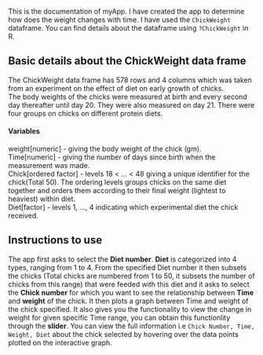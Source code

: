 This is the documentation of myApp. I have created the app to determine how does the weight changes with time. I have used the `ChickWeight` dataframe. You can find details about the dataframe using `?ChickWeight` in R.

## Basic details about the ChickWeight data frame

The ChickWeight data frame has 578 rows and 4 columns which was taken from an experiment on the effect of diet on early growth of chicks.  
The body weights of the chicks were measured at birth and every second day thereafter until day 20. They were also measured on day 21. There were four groups on chicks on different protein diets.

#### Variables

weight[numeric] - giving the body weight of the chick (gm).  
Time[numeric] - giving the number of days since birth when the measurement was made.  
Chick[ordered factor] - levels 18 < ... < 48 giving a unique identifier for the chick(Total 50). The ordering levels groups chicks on the same diet together and orders them according to their final weight (lightest to heaviest) within diet.  
Diet[factor] - levels 1, ..., 4 indicating which experimental diet the chick received.

## Instructions to use

The app first asks to select the **Diet number**. **Diet** is categorized into 4 types, ranging from 1 to 4. From the specified Diet number it then subsets the chicks (Total chicks are numbered from 1 to 50, it subsets the number of chicks from this range) that were feeded with this diet and it asks to select the **Chick number** for which you want to see the relationship between **Time** and **weight** of the chick. It then plots a graph between Time and weight of the chick specified. It also gives you the functionality to view the change in weight for given specific Time range, you can obtain this functionlity through the **slider**. You can view the full information i.e `Chick Number, Time, Weight, Diet` about the chick selected by hovering over the data points plotted on the interactive graph.
